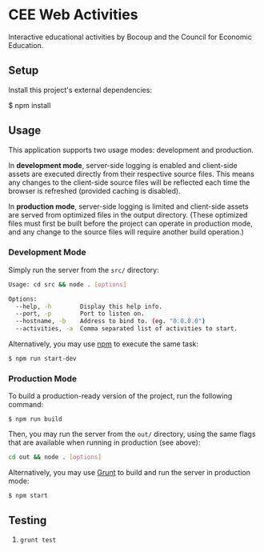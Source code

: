 # CEE Web Activities

Interactive educational activities by Bocoup and the Council for Economic
Education.

## Setup

Install this project's external dependencies:

   $ npm install

## Usage

This application supports two usage modes: development and production.

In **development mode**, server-side logging is enabled and client-side assets
are executed directly from their respective source files. This means any
changes to the client-side source files will be reflected each time the browser
is refreshed (provided caching is disabled).

In **production mode**, server-side logging is limited and client-side assets
are served from optimized files in the output directory. (These optimized files
must first be built before the project can operate in production mode, and any
change to the source files will require another build operation.)

### Development Mode

Simply run the server from the `src/` directory:

```sh
Usage: cd src && node . [options]

Options:
  --help, -h        Display this help info.
  --port, -p        Port to listen on.
  --hostname, -b    Address to bind to. (eg. "0.0.0.0")
  --activities, -a  Comma separated list of activities to start.
```

Alternatively, you may use [npm](https://npmjs.com) to execute the same task:

    $ npm run start-dev

### Production Mode

To build a production-ready version of the project, run the following command:

    $ npm run build

Then, you may run the server from the `out/` directory, using the same flags
that are available when running in production (see above):

```sh
cd out && node . [options]
```

Alternatively, you may use [Grunt](http://gruntjs.com) to build and run the
server in production mode:

    $ npm start

## Testing

1. `grunt test`
